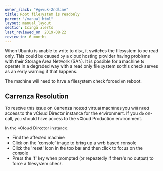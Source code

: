 ```yaml
---
owner_slack: "#govuk-2ndline"
title: Root filesystem is readonly
parent: "/manual.html"
layout: manual_layout
section: Icinga alerts
last_reviewed_on: 2019-08-22
review_in: 6 months
---
```


When Ubuntu is unable to write to disk, it switches the filesystem to be
read only. This could be caused by a cloud hosting provider having
problems with their Storage Area Network (SAN). It is possible for a machine
to operate in a degraded way with a read only file system so this check serves as an early warning if that happens.

The machine will need to have a filesystem check forced on reboot. 

## Carrenza Resolution

To resolve this issue on Carrenza hosted virtual machines
you will need access to the vCloud Director instance for the
environment. If you do on-call, you should have access to the vCloud Production environment.

In the vCloud Director instance:

- Find the affected machine
- Click on the 'console' image to bring up a web based console
- Click the 'reset' icon in the top bar and then click to focus on the
  console
- Press the 'f' key when prompted (or repeatedly if there's no output)
  to force a filesystem check.
